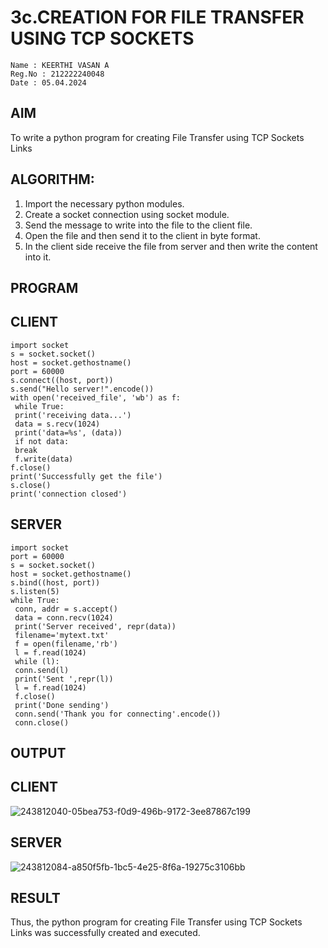 # 3c.CREATION FOR FILE TRANSFER USING TCP SOCKETS

```
Name : KEERTHI VASAN A
Reg.No : 212222240048
Date : 05.04.2024
```

## AIM
To write a python program for creating File Transfer using TCP Sockets Links
## ALGORITHM:
1. Import the necessary python modules.
2. Create a socket connection using socket module.
3. Send the message to write into the file to the client file.
4. Open the file and then send it to the client in byte format.
5. In the client side receive the file from server and then write the content into it.
## PROGRAM

## CLIENT
```
import socket
s = socket.socket()
host = socket.gethostname()
port = 60000
s.connect((host, port))
s.send("Hello server!".encode())
with open('received_file', 'wb') as f:
 while True:
 print('receiving data...')
 data = s.recv(1024)
 print('data=%s', (data))
 if not data:
 break
 f.write(data)
f.close()
print('Successfully get the file')
s.close()
print('connection closed')
```
## SERVER
```
import socket
port = 60000
s = socket.socket()
host = socket.gethostname()
s.bind((host, port)) 
s.listen(5)
while True:
 conn, addr = s.accept()
 data = conn.recv(1024)
 print('Server received', repr(data))
 filename='mytext.txt'
 f = open(filename,'rb')
 l = f.read(1024)
 while (l):
 conn.send(l)
 print('Sent ',repr(l))
 l = f.read(1024)
 f.close()
 print('Done sending')
 conn.send('Thank you for connecting'.encode())
 conn.close()
```
## OUTPUT

## CLIENT
![243812040-05bea753-f0d9-496b-9172-3ee87867c199](https://github.com/Jai-1801/3c.FILE_TRANSFER_USING_TCP_SOCKETS/assets/139335300/bc546736-6408-4b8a-89b3-2c52438209b7)


## SERVER
![243812084-a850f5fb-1bc5-4e25-8f6a-19275c3106bb](https://github.com/Jai-1801/3c.FILE_TRANSFER_USING_TCP_SOCKETS/assets/139335300/b1a8a9b8-a98a-421c-838b-a04ec70f7a0c)

## RESULT
Thus, the python program for creating File Transfer using TCP Sockets Links was 
successfully created and executed.
